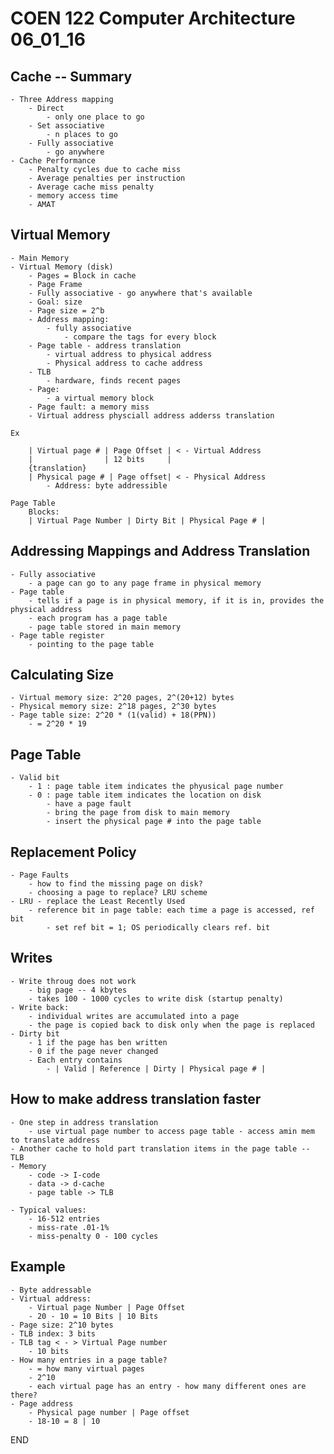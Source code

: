 # COEN 122 Computer Architecture 06_01_16

## Cache -- Summary

    - Three Address mapping
        - Direct
            - only one place to go
        - Set associative
            - n places to go
        - Fully associative
            - go anywhere
    - Cache Performance
        - Penalty cycles due to cache miss
        - Average penalties per instruction
        - Average cache miss penalty
        - memory access time
        - AMAT

## Virtual Memory

    - Main Memory
    - Virtual Memory (disk)
        - Pages = Block in cache
        - Page Frame
        - Fully associative - go anywhere that's available
        - Goal: size
        - Page size = 2^b
        - Address mapping:
            - fully associative
                - compare the tags for every block
        - Page table - address translation
            - virtual address to physical address
            - Physical address to cache address
        - TLB
            - hardware, finds recent pages
        - Page:
            - a virtual memory block
        - Page fault: a memory miss
        - Virtual address physciall address adderss translation

    Ex

        | Virtual page # | Page Offset | < - Virtual Address
        |                | 12 bits     |
        {translation}
        | Physical page # | Page offset| < - Physical Address
            - Address: byte addressible

    Page Table
        Blocks:
        | Virtual Page Number | Dirty Bit | Physical Page # |

## Addressing Mappings and Address Translation

    - Fully associative
        - a page can go to any page frame in physical memory
    - Page table
        - tells if a page is in physical memory, if it is in, provides the physical address
        - each program has a page table
        - page table stored in main memory
    - Page table register
        - pointing to the page table

## Calculating Size

    - Virtual memory size: 2^20 pages, 2^(20+12) bytes
    - Physical memory size: 2^18 pages, 2^30 bytes
    - Page table size: 2^20 * (1(valid) + 18(PPN))
        - = 2^20 * 19

## Page Table

    - Valid bit
        - 1 : page table item indicates the phyusical page number
        - 0 : page table item indicates the location on disk
            - have a page fault
            - bring the page from disk to main memory
            - insert the physical page # into the page table

## Replacement Policy

    - Page Faults
        - how to find the missing page on disk?
        - choosing a page to replace? LRU scheme
    - LRU - replace the Least Recently Used
        - reference bit in page table: each time a page is accessed, ref bit
            - set ref bit = 1; OS periodically clears ref. bit

## Writes

    - Write throug does not work
        - big page -- 4 kbytes
        - takes 100 - 1000 cycles to write disk (startup penalty)
    - Write back:
        - individual writes are accumulated into a page
        - the page is copied back to disk only when the page is replaced
    - Dirty bit
        - 1 if the page has ben written
        - 0 if the page never changed
        - Each entry contains
            - | Valid | Reference | Dirty | Physical page # |

## How to make address translation faster

    - One step in address translation
        - use virtual page number to access page table - access amin mem to translate address
    - Another cache to hold part translation items in the page table -- TLB
    - Memory
        - code -> I-code
        - data -> d-cache
        - page table -> TLB

    - Typical values:
        - 16-512 entries
        - miss-rate .01-1%
        - miss-penalty 0 - 100 cycles

## Example

    - Byte addressable
    - Virtual address:
        - Virtual page Number | Page Offset
        - 20 - 10 = 10 Bits | 10 Bits
    - Page size: 2^10 bytes
    - TLB index: 3 bits
    - TLB tag < - > Virtual Page number
        - 10 bits
    - How many entries in a page table?
        - = how many virtual pages
        - 2^10
        - each virtual page has an entry - how many different ones are there?
    - Page address
        - Physical page number | Page offset
        - 18-10 = 8 | 10

END
